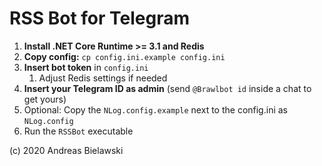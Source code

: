 RSS Bot for Telegram
=====================
1. **Install .NET Core Runtime >= 3.1 and Redis**
2. **Copy config:** `cp config.ini.example config.ini`
3. **Insert bot token** in `config.ini`
   1. Adjust Redis settings if needed
4. **Insert your Telegram ID as admin** (send `@Brawlbot id` inside a chat to get yours)
5. Optional: Copy the `NLog.config.example` next to the config.ini as `NLog.config`
6. Run the `RSSBot` executable

(c) 2020 Andreas Bielawski

